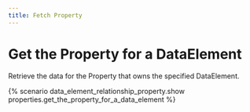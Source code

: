 ```yaml
---
title: Fetch Property
---
```


# Get the Property for a DataElement

Retrieve the data for the Property that owns the specified DataElement.

{% scenario data_element_relationship_property.show properties.get_the_property_for_a_data_element %}
